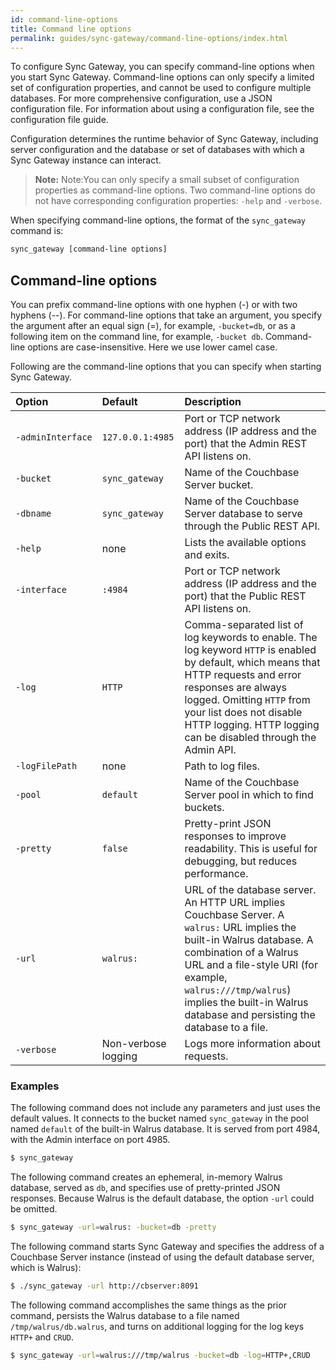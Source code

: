 ```yaml
---
id: command-line-options
title: Command line options
permalink: guides/sync-gateway/command-line-options/index.html
---
```


To configure Sync Gateway, you can specify command-line options when you start Sync Gateway. Command-line options can only specify a limited set of configuration properties, and cannot be used to configure multiple databases. For more comprehensive configuration, use a JSON configuration file. For information about using a configuration file, see the configuration file guide.

Configuration determines the runtime behavior of Sync Gateway, including server configuration and the database or set of databases with which a Sync Gateway instance can interact.

> **Note:** Note:You can only specify a small subset of configuration properties as command-line options. Two command-line options do not have corresponding configuration properties: `-help` and `-verbose`.

When specifying command-line options, the format of the `sync_gateway` command is:

```bash
sync_gateway [command-line options]
```

## Command-line options

You can prefix command-line options with one hyphen (-) or with two hyphens (--). For command-line options that take an argument, you specify the argument after an equal sign (=), for example, `-bucket=db`, or as a following item on the command line, for example, `-bucket db`. Command-line options are case-insensitive. Here we use lower camel case.

Following are the command-line options that you can specify when starting Sync Gateway.

|Option|Default|Description|
|:-----|:------|:----------|
|`‑adminInterface`|`127.0.0.1:4985`|Port or TCP network address (IP address and the port) that the Admin REST API listens on.|
|`-bucket`|`sync_gateway`|Name of the Couchbase Server bucket.|
|`-dbname`|`sync_gateway`|Name of the Couchbase Server database to serve through the Public REST API.|
|`-help`|none|Lists the available options and exits.|
|`-interface`|`:4984`|Port or TCP network address (IP address and the port) that the Public REST API listens on.|
|`-log`|`HTTP`|Comma-separated list of log keywords to enable. The log keyword `HTTP` is enabled by default, which means that HTTP requests and error responses are always logged. Omitting `HTTP` from your list does not disable HTTP logging. HTTP logging can be disabled through the Admin API.|
|`-logFilePath`|none|Path to log files.|
|`-pool`|`default`|Name of the Couchbase Server pool in which to find buckets.|
|`-pretty`|`false`|Pretty-print JSON responses to improve readability. This is useful for debugging, but reduces performance.|
|`-url`|`walrus:`|URL of the database server. An HTTP URL implies Couchbase Server. A `walrus:` URL implies the built-in Walrus database. A combination of a Walrus URL and a file-style URI (for example, `walrus:///tmp/walrus`) implies the built-in Walrus database and persisting the database to a file.|
|`-verbose`|Non-verbose logging|Logs more information about requests.|

### Examples

The following command does not include any parameters and just uses the default values. It connects to the bucket named `sync_gateway` in the pool named `default` of the built-in Walrus database. It is served from port 4984, with the Admin interface on port 4985.

```bash
$ sync_gateway
```

The following command creates an ephemeral, in-memory Walrus database, served as `db`, and specifies use of pretty-printed JSON responses. Because Walrus is the default database, the option `-url` could be omitted.

```bash
$ sync_gateway -url=walrus: -bucket=db -pretty
```

The following command starts Sync Gateway and specifies the address of a Couchbase Server instance (instead of using the default database server, which is Walrus):

```bash
$ ./sync_gateway -url http://cbserver:8091
```

The following command accomplishes the same things as the prior command, persists the Walrus database to a file named `/tmp/walrus/db.walrus`, and turns on additional logging for the log keys `HTTP+` and `CRUD`.

```bash
$ sync_gateway -url=walrus:///tmp/walrus -bucket=db -log=HTTP+,CRUD
```